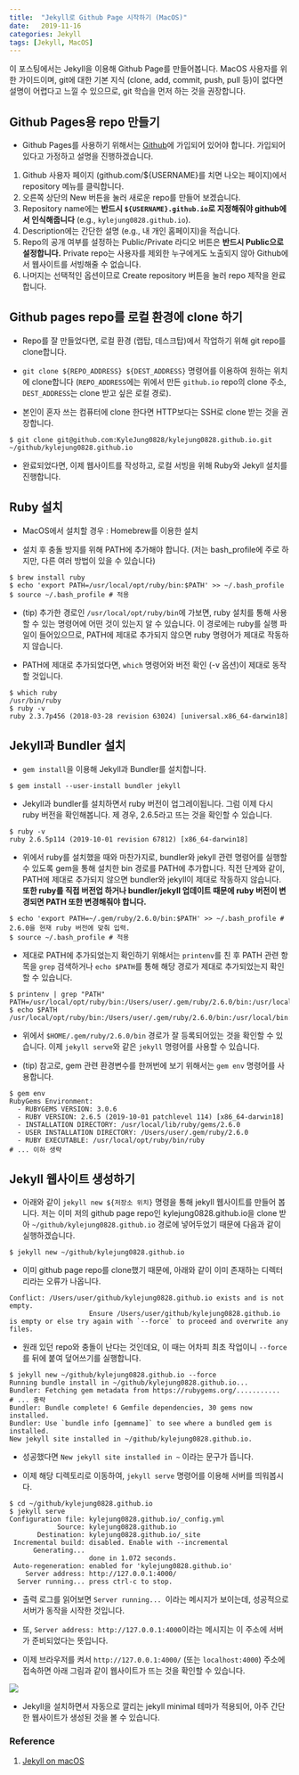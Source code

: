 ```yaml
---
title:  "Jekyll로 Github Page 시작하기 (MacOS)"
date:   2019-11-16
categories: Jekyll
tags: [Jekyll, MacOS]
---
```


이 포스팅에서는 Jekyll을 이용해 Github Page를 만들어봅니다. MacOS 사용자를 위한 가이드이며, git에 대한 기본 지식 (clone, add, commit, push, pull 등)이 없다면 설명이 어렵다고 느낄 수 있으므로, git 학습을 먼저 하는 것을 권장합니다.

## Github Pages용 repo 만들기

- Github Pages를 사용하기 위해서는 [Github](www.github.com)에 가입되어 있어야 합니다. 가입되어 있다고 가정하고 설명을 진행하겠습니다.

1. Github 사용자 페이지 (github.com/${USERNAME}를 치면 나오는 페이지)에서 repository 메뉴를 클릭합니다.
2. 오른쪽 상단의 New 버튼을 눌러 새로운 repo를 만들어 보겠습니다.
3. Repository name에는 **반드시 `${USERNAME}.github.io`로 지정해줘야 github에서 인식해줍니다** (e.g., `kylejung0828.github.io`).
4. Description에는 간단한 설명 (e.g., 내 개인 홈페이지)을 적습니다.
5. Repo의 공개 여부를 설정하는 Public/Private 라디오 버튼은 **반드시 Public으로 설정합니다.** Private repo는 사용자를 제외한 누구에게도 노출되지 않아 Github에서 웹사이트를 서빙해줄 수 없습니다.
6. 나머지는 선택적인 옵션이므로 Create repository 버튼을 눌러 repo 제작을 완료합니다.

## Github pages repo를 로컬 환경에 clone 하기

- Repo를 잘 만들었다면, 로컬 환경 (랩탑, 데스크탑)에서 작업하기 위해 git repo를 clone합니다.

- `git clone ${REPO_ADDRESS} ${DEST_ADDRESS}` 명령어를 이용하여 원하는 위치에 clone합니다 (`REPO_ADDRESS`에는 위에서 만든 `github.io` repo의 clone 주소, `DEST_ADDRESS`는 clone 받고 싶은 로컬 경로).

- 본인이 혼자 쓰는 컴퓨터에 clone 한다면 HTTP보다는 SSH로 clone 받는 것을 권장합니다.

```console
$ git clone git@github.com:KyleJung0828/kylejung0828.github.io.git ~/github/kylejung0828.github.io
```

- 완료되었다면, 이제 웹사이트를 작성하고, 로컬 서빙을 위해 Ruby와 Jekyll 설치를 진행합니다.

## Ruby 설치

- MacOS에서 설치할 경우 : Homebrew를 이용한 설치

- 설치 후 충돌 방지를 위해 PATH에 추가해야 합니다. (저는 bash_profile에 주로 하지만, 다른 여러 방법이 있을 수 있습니다)

```console
$ brew install ruby
$ echo 'export PATH=/usr/local/opt/ruby/bin:$PATH' >> ~/.bash_profile
$ source ~/.bash_profile # 적용
```

- (tip) 추가한 경로인 `/usr/local/opt/ruby/bin`에 가보면, ruby 설치를 통해 사용할 수 있는 명령어에 어떤 것이 있는지 알 수 있습니다. 이 경로에는 ruby를 실행 파일이 들어있으므로, PATH에 제대로 추가되지 않으면 ruby 명령어가 제대로 작동하지 않습니다.

- PATH에 제대로 추가되었다면, `which` 명령어와 버전 확인 (-v 옵션)이 제대로 동작할 것입니다.

```console
$ which ruby
/usr/bin/ruby
$ ruby -v
ruby 2.3.7p456 (2018-03-28 revision 63024) [universal.x86_64-darwin18]
```

## Jekyll과 Bundler 설치

- `gem install`을 이용해 Jekyll과 Bundler를 설치합니다.

```console
$ gem install --user-install bundler jekyll
```

- Jekyll과 bundler를 설치하면서 ruby 버전이 업그레이됩니다. 그럼 이제 다시 ruby 버전을 확인해봅니다. 제 경우, 2.6.5라고 뜨는 것을 확인할 수 있습니다.

```console
$ ruby -v
ruby 2.6.5p114 (2019-10-01 revision 67812) [x86_64-darwin18]
```

- 위에서 ruby를 설치했을 때와 마찬가지로, bundler와 jekyll 관련 명령어를 실행할 수 있도록 gem을 통해 설치한 bin 경로를 PATH에 추가합니다. 직전 단계와 같이, PATH에 제대로 추가되지 않으면 bundler와 jekyll이 제대로 작동하지 않습니다. **또한 ruby를 직접 버전업 하거나 bundler/jekyll 업데이트 때문에 ruby 버전이 변경되면 PATH 또한 변경해줘야 합니다.**

```console
$ echo 'export PATH=~/.gem/ruby/2.6.0/bin:$PATH' >> ~/.bash_profile # 2.6.0을 현재 ruby 버전에 맞춰 입력.
$ source ~/.bash_profile # 적용
```

- 제대로 PATH에 추가되었는지 확인하기 위해서는 `printenv`를 친 후 PATH 관련 항목을 `grep` 검색하거나 `echo $PATH`를 통해 해당 경로가 제대로 추가되었는지 확인할 수 있습니다.  

```console
$ printenv | grep "PATH"
PATH=/usr/local/opt/ruby/bin:/Users/user/.gem/ruby/2.6.0/bin:/usr/local/bin:/usr/bin:/bin:/usr/sbin:/sbin
$ echo $PATH
/usr/local/opt/ruby/bin:/Users/user/.gem/ruby/2.6.0/bin:/usr/local/bin:/usr/bin:/bin:/usr/sbin:/sbin
```

- 위에서 `$HOME/.gem/ruby/2.6.0/bin` 경로가 잘 등록되어있는 것을 확인할 수 있습니다. 이제 `jekyll serve`와 같은 `jekyll` 명령어를 사용할 수 있습니다.

- (tip) 참고로, gem 관련 환경변수를 한꺼번에 보기 위해서는 `gem env` 명령어를 사용합니다.

```console
$ gem env
RubyGems Environment:
  - RUBYGEMS VERSION: 3.0.6
  - RUBY VERSION: 2.6.5 (2019-10-01 patchlevel 114) [x86_64-darwin18]
  - INSTALLATION DIRECTORY: /usr/local/lib/ruby/gems/2.6.0
  - USER INSTALLATION DIRECTORY: /Users/user/.gem/ruby/2.6.0
  - RUBY EXECUTABLE: /usr/local/opt/ruby/bin/ruby
# ... 이하 생략
```

## Jekyll 웹사이트 생성하기

- 아래와 같이 `jekyll new ${저장소 위치}` 명령을 통해 jekyll 웹사이트를 만들어 봅니다. 저는 이미 저의 github page repo인 kylejung0828.github.io을 clone 받아 `~/github/kylejung0828.github.io` 경로에 넣어두었기 때문에 다음과 같이 실행하겠습니다.

```console
$ jekyll new ~/github/kylejung0828.github.io
```

- 이미 github page repo를 clone했기 때문에, 아래와 같이 이미 존재하는 디렉터리라는 오류가 나옵니다.

```console
Conflict: /Users/user/github/kylejung0828.github.io exists and is not empty.
                    Ensure /Users/user/github/kylejung0828.github.io is empty or else try again with `--force` to proceed and overwrite any files.
```

- 원래 있던 repo와 충돌이 난다는 것인데요, 이 때는 어차피 최초 작업이니 `--force`를 뒤에 붙여 덮어쓰기를 실행합니다.

```console
$ jekyll new ~/github/kylejung0828.github.io --force
Running bundle install in ~/github/kylejung0828.github.io...
Bundler: Fetching gem metadata from https://rubygems.org/...........
# ... 중략
Bundler: Bundle complete! 6 Gemfile dependencies, 30 gems now installed.
Bundler: Use `bundle info [gemname]` to see where a bundled gem is installed.
New jekyll site installed in ~/github/kylejung0828.github.io.
```

- 성공했다면 `New jekyll site installed in ~` 이라는 문구가 뜹니다.

- 이제 해당 디렉토리로 이동하여, `jekyll serve` 명령어를 이용해 서버를 띄워봅시다.

```console
$ cd ~/github/kylejung0828.github.io
$ jekyll serve
Configuration file: kylejung0828.github.io/_config.yml
            Source: kylejung0828.github.io
       Destination: kylejung0828.github.io/_site
 Incremental build: disabled. Enable with --incremental
      Generating...
                    done in 1.072 seconds.
 Auto-regeneration: enabled for 'kylejung0828.github.io'
    Server address: http://127.0.0.1:4000/
  Server running... press ctrl-c to stop.
```

- 출력 로그를 읽어보면 `Server running... `이라는 메시지가 보이는데, 성공적으로 서버가 동작을 시작한 것입니다.

- 또, `Server address: http://127.0.0.1:4000`이라는 메시지는 이 주소에 서버가 준비되었다는 뜻입니다.

- 이제 브라우저를 켜서 `http://127.0.0.1:4000/` (또는 `localhost:4000`) 주소에 접속하면 아래 그림과 같이 웹사이트가 뜨는 것을 확인할 수 있습니다.

![](/assets/images/2019-11-14/jekyll-minimal-start.png)

- Jekyll을 설치하면서 자동으로 깔리는 jekyll minimal 테마가 적용되어, 아주 간단한 웹사이트가 생성된 것을 볼 수 있습니다.

### Reference

1. [Jekyll on macOS][1]

[1]: https://jekyllrb.com/docs/installation/macos/
